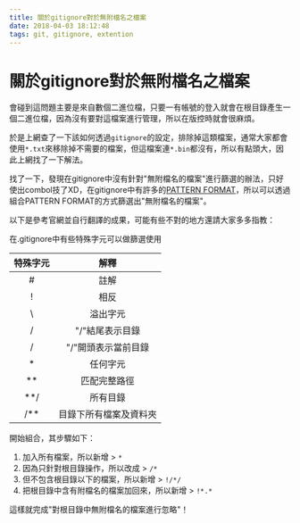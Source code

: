 ```yaml
---
title: 關於gitignore對於無附檔名之檔案
date: 2018-04-03 18:12:48
tags: git, gitignore, extention
---
```

# 關於gitignore對於無附檔名之檔案

會碰到這問題主要是來自數個二進位檔，只要一有帳號的登入就會在根目錄產生一個二進位檔，因為沒有要對這檔案進行管理，所以在版控時就會很麻煩。

於是上網查了一下該如何透過`gitignore`的設定，排除掉這類檔案，通常大家都會使用`*.txt`來移除掉不需要的檔案，但這檔案連`*.bin`都沒有，所以有點頭大，因此上網找了一下解法。

找了一下，發現在gitignore中沒有針對"無附檔名的檔案"進行篩選的辦法，只好使出combol技了XD，在gitignore中有許多的[PATTERN FORMAT](https://git-scm.com/docs/gitignore#_pattern_format)，所以可以透過組合PATTERN FORMAT的方式篩選出"無附檔名的檔案"。

以下是參考官網並自行翻譯的成果，可能有些不對的地方還請大家多多指教：

在.gitignore中有些特殊字元可以做篩選使用

|特殊字元|        解釋         |
|:-----:|:-------------------:|
|   #   |         註解         |
|   !   |         相反         |
|   \   |       溢出字元       |
|   /   |    "/"結尾表示目錄    |
|   /   |  "/"開頭表示當前目錄  |
|   *   |       任何字元       |
|  **   |      匹配完整路徑     |
|  **/  |       所有目錄       |
|  /**  | 目錄下所有檔案及資料夾 |

開始組合，其步驟如下：

1. 加入所有檔案，所以新增 > `*`
2. 因為只針對根目錄操作，所以改成 > `/*`
3. 但不包含根目錄以下的檔案，所以新增 > `!/*/`
4. 把根目錄中含有附檔名的檔案加回來，所以新增 > `!*.*`

這樣就完成"對根目錄中無附檔名的檔案進行忽略"！